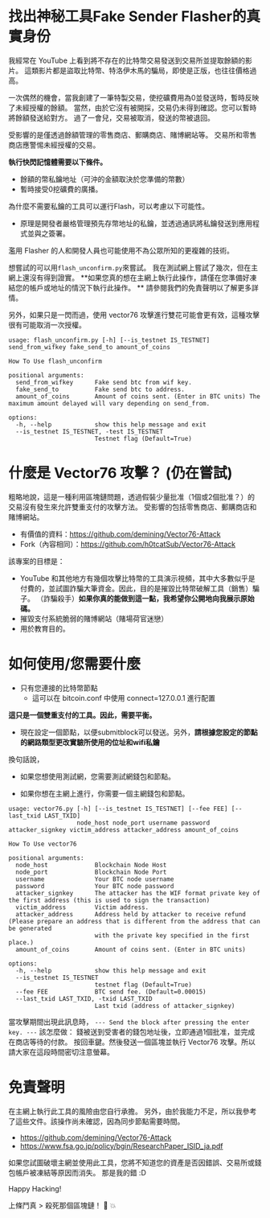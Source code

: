 # 找出神秘工具Fake Sender Flasher的真實身份

我經常在 YouTube 上看到將不存在的比特幣交易發送到交易所並提取餘額的影片。
這類影片都是盜取比特幣、特洛伊木馬的騙局，即使是正版，也往往價格過高。

一次偶然的機會，當我創建了一筆特製交易，使挖礦費用為0並發送時，暫時反映了未經授權的餘額。
當然，由於它沒有被開採，交易仍未得到確認。您可以暫時將餘額發送給對方。
過了一會兒，交易被取消，發送的幣被退回。

受影響的是僅透過餘額管理的零售商店、郵購商店、賭博網站等。
交易所和零售商店應警惕未經授權的交易。

**執行快閃記憶體需要以下條件。**
- 餘額的幣私鑰地址（可沖的金額取決於您準備的幣數）
- 暫時接受0挖礦費的廣播。

為什麼不需要私鑰的工具可以運行Flash，可以考慮以下可能性。
- 原理是開發者嚴格管理預先存幣地址的私鑰，並透過通訊將私鑰發送到應用程式並與之簽署。

濫用 Flasher 的人和開發人員也可能使用不為公眾所知的更複雜的技術。

想嘗試的可以用```flash_unconfirm.py```來嘗試。
我在測試網上嘗試了幾次，但在主網上還沒有得到證實。
**如果您真的想在主網上執行此操作，請僅在您準備好凍結您的帳戶或地址的情況下執行此操作。 **
請參閱我們的免責聲明以了解更多詳情。


另外，如果只是一閃而過，使用 vector76 攻擊進行雙花可能會更有效，這種攻擊很有可能取消一次授權。

```
usage: flash_unconfirm.py [-h] [--is_testnet IS_TESTNET] send_from_wifkey fake_send_to amount_of_coins

How To Use flash_unconfirm

positional arguments:
  send_from_wifkey      Fake send btc from wif key.
  fake_send_to          Fake send btc to address.
  amount_of_coins       Amount of coins sent. (Enter in BTC units) The maximum amount delayed will vary depending on send_from.

options:
  -h, --help            show this help message and exit
  --is_testnet IS_TESTNET, -test IS_TESTNET
                        Testnet flag (Default=True)
```

# 什麼是 Vector76 攻擊？ (仍在嘗試)

粗略地說，這是一種利用區塊鏈問題，透過假裝少量批准（1個或2個批准？）的交易沒有發生來允許雙重支付的攻擊方法。
受影響的包括零售商店、郵購商店和賭博網站。

- 有價值的資料：https://github.com/demining/Vector76-Attack
- Fork（內容相同）：https://github.com/h0tcatSub/Vector76-Attack

該專案的目標是：

- YouTube 和其他地方有幾個攻擊比特幣的工具演示視頻，其中大多數似乎是付費的，並試圖詐騙大筆資金。因此，目的是摧毀比特幣破解工具（銷售）騙子。 （詐騙殺手）**如果你真的能做到這一點，我希望你公開地向我展示原始碼。**
- 摧毀支付系統脆弱的賭博網站（賭場荷官迷戀）
- 用於教育目的。

# 如何使用/您需要什麼

- 只有您連接的比特幣節點
  - 這可以在 bitcoin.conf 中使用 connect=127.0.0.1 進行配置

**這只是一個雙重支付的工具。因此，需要平衡。**

- 現在設定一個節點，以便submitblock可以發送。另外，**請根據您設定的節點的網路類型更改實驗所使用的位址和wifi私鑰**

換句話說，
- 如果您想使用測試網，您需要測試網錢包和節點。

- 如果你想在主網上進行，你需要一個主網錢包和節點。

```
usage: vector76.py [-h] [--is_testnet IS_TESTNET] [--fee FEE] [--last_txid LAST_TXID]
                   node_host node_port username password attacker_signkey victim_address attacker_address amount_of_coins

How To Use vector76

positional arguments:
  node_host             Blockchain Node Host
  node_port             Blockchain Node Port
  username              Your BTC node username
  password              Your BTC node password
  attacker_signkey      The attacker has the WIF format private key of the first address (this is used to sign the transaction)
  victim_address        Victim address.
  attacker_address      Address held by attacker to receive refund (Please prepare an address that is different from the address that can be generated
                        with the private key specified in the first place.)
  amount_of_coins       Amount of coins sent. (Enter in BTC units)

options:
  -h, --help            show this help message and exit
  --is_testnet IS_TESTNET
                        testnet flag (Default=True)
  --fee FEE             BTC send fee. (Default=0.00015)
  --last_txid LAST_TXID, -txid LAST_TXID
                        Last txid (address of attacker_signkey)
```


當攻擊期間出現此訊息時，
```--- Send the block after pressing the enter key. ---```
該怎麼做：
錢被送到受害者的錢包地址後，立即通過1個批准，並完成在商店等待的付款。
按回車鍵。然後發送一個區塊並執行 Vector76 攻擊。所以請大家在這段時間密切注意螢幕。


# 免責聲明

在主網上執行此工具的風險由您自行承擔。
另外，由於我能力不足，所以我參考了這些文件。該操作尚未確認，因為同步節點需要時間。
- https://github.com/demining/Vector76-Attack
- https://www.fsa.go.jp/policy/bgin/ResearchPaper_ISID_ja.pdf

如果您試圖破壞主網並使用此工具，您將不知道您的資產是否因錯誤、交易所或錢包帳戶被凍結等原因而消失。
那是我的錯 :D


Happy Hacking!


上條鬥真 > 殺死那個區塊鏈！ 👊  💥 